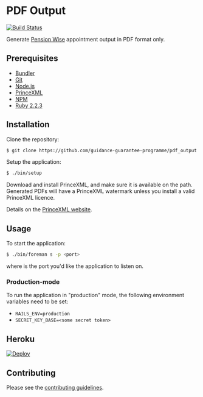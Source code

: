 # PDF Output

[![Build Status](https://magnum.travis-ci.com/guidance-guarantee-programme/pdf_output.svg?token=Na2Zajdrgs8wscyzQfn2)](https://magnum.travis-ci.com/guidance-guarantee-programme/pdf_output)

Generate [Pension Wise] appointment output in PDF format only.


## Prerequisites

* [Bundler]
* [Git]
* [Node.js][Node]
* [PrinceXML]
* [NPM]
* [Ruby 2.2.3][Ruby]


## Installation

Clone the repository:

```sh
$ git clone https://github.com/guidance-guarantee-programme/pdf_output.git
```

Setup the application:

```sh
$ ./bin/setup
```

Download and install PrinceXML, and make sure it is available on the path. Generated PDFs will
have a PrinceXML watermark unless you install a valid PrinceXML licence.

Details on the [PrinceXML website][princexml].

## Usage

To start the application:

```sh
$ ./bin/foreman s -p <port>
```

where <port> is the port you'd like the application to listen on.

### Production-mode

To run the application in "production" mode, the following environment variables need to be set:

* `RAILS_ENV=production`
* `SECRET_KEY_BASE=<some secret token>`

## Heroku

[![Deploy](https://www.herokucdn.com/deploy/button.png)](https://heroku.com/deploy)


## Contributing

Please see the [contributing guidelines](/CONTRIBUTING.md).

[bundler]: http://bundler.io
[git]: http://git-scm.com
[heroku]: https://www.heroku.com
[node]: http://nodejs.org
[npm]: https://www.npmjs.org
[pension wise]: https://www.pensionwise.gov.uk
[princexml]: http://www.princexml.com/
[ruby]: http://www.ruby-lang.org/en

